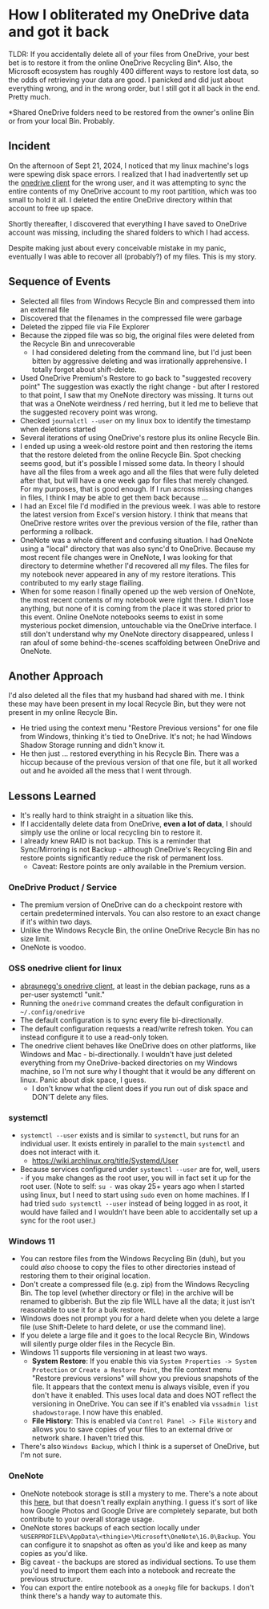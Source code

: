 # How I obliterated my OneDrive data and got it back

TLDR: If you accidentally delete all of your files from OneDrive, your best bet is to restore it from the online OneDrive Recycling Bin*. Also, the Microsoft ecosystem has roughly 400 different ways to restore lost data, so the odds of retrieving your data are good. I panicked and did just about everything wrong, and in the wrong order, but I still got it all back in the end. Pretty much.

*Shared OneDrive folders need to be restored from the owner's online Bin or from your local Bin. Probably.


## Incident
On the afternoon of Sept 21, 2024, I noticed that my linux machine's logs were spewing disk space errors. I realized that I had inadvertently set up the [onedrive client](https://github.com/abraunegg/onedrive) for the wrong user, and it was attempting to sync the entire contents of my OneDrive account to my root partition, which was too small to hold it all. I deleted the entire OneDrive directory within that account to free up space.

Shortly thereafter, I discovered that everything I have saved to OneDrive account was missing, including the shared folders to which I had access.

Despite making just about every conceivable mistake in my panic, eventually I was able to recover all (probably?) of my files. This is my story.

## Sequence of Events

* Selected all files from Windows Recycle Bin and compressed them into an external file
* Discovered that the filenames in the compressed file were garbage
* Deleted the zipped file via File Explorer
* Because the zipped file was so big, the original files were deleted from the Recycle Bin and unrecoverable
  * I had considered deleting from the command line, but I'd just been bitten by aggressive deleting and was irrationally apprehensive. I totally forgot about shift-delete.
* Used OneDrive Premium's Restore to go back to "suggested recovery point" The suggestion was exactly the right change - but after I restored to that point, I saw that my OneNote directory was missing. It turns out that was a OneNote weirdness / red herring, but it led me to believe that the suggested recovery point was wrong.
* Checked `journalctl --user` on my linux box to identify the timestamp when deletions started
* Several iterations of using OneDrive's restore plus its online Recycle Bin. 
* I ended up using a week-old restore point and then restoring the items that the restore deleted from the online Recycle Bin. Spot checking seems good, but it's possible I missed some data. In theory I should have all the files from a week ago and all the files that were fully deleted after that, but will have a one week gap for files that merely changed. For my purposes, that is good enough. If I run across missing changes in files, I think I may be able to get them back because ... 
* I had an Excel file I'd modified in the previous week. I was able to restore the latest version from Excel's version history. I think that means that OneDrive restore writes over the previous version of the file, rather than performing a rollback.
* OneNote was a whole different and confusing situation. I had OneNote using a "local" directory that was also sync'd to OneDrive. Because my most recent file changes were in OneNote, I was looking for that directory to determine whether I'd recovered all my files. The files for my notebook never appeared in any of my restore iterations. This contributed to my early stage flailing.
* When for some reason I finally opened up the web version of OneNote, the most recent contents of my notebook were right there. I didn't lose anything, but none of it is coming from the place it was stored prior to this event. Online OneNote notebooks seems to exist in some mysterious pocket dimension, untouchable via the OneDrive interface. I still don't understand why my OneNote directory disappeared, unless I ran afoul of some behind-the-scenes scaffolding between OneDrive and OneNote.

## Another Approach
I'd also deleted all the files that my husband had shared with me. I think these may have been present in my local Recycle Bin, but they were not present in my online Recycle Bin.
* He tried using the context menu "Restore Previous versions" for one file from Windows, thinking it's tied to OneDrive. It's not; he had Windows Shadow Storage running and didn't know it.
* He then just ... restored everything in his Recycle Bin. There was a hiccup because of the previous version of that one file, but it all worked out and he avoided all the mess that I went through.

## Lessons Learned
* It's really hard to think straight in a situation like this.
* If I accidentally delete data from OneDrive, **even a lot of data**, I should simply use the online or local recycling bin to restore it.
* I already knew RAID is not backup. This is a reminder that Sync/Mirroring is not Backup - although OneDrive's Recycling Bin and restore points significantly reduce the risk of permanent loss. 
  * Caveat: Restore points are only available in the Premium version.

### OneDrive Product / Service
* The premium version of OneDrive can do a checkpoint restore with certain predetermined intervals. You can also restore to an exact change if it's within two days.
* Unlike the Windows Recycle Bin, the online OneDrive Recycle Bin has no size limit.
* OneNote is voodoo.

### OSS onedrive client for linux
* [abraunegg's onedrive client](https://github.com/abraunegg/onedrive/), at least in the debian package, runs as a per-user systemctl "unit."
* Running the `onedrive` command creates the default configuration in `~/.config/onedrive`
* The default configuration is to sync every file bi-directionally.
* The default configuration requests a read/write refresh token. You can instead configure it to use a read-only token.
* The onedrive client behaves like OneDrive does on other platforms, like Windows and Mac - bi-directionally. I wouldn't have just deleted everything from my OneDrive-backed directories on my Windows machine, so I'm not sure why I thought that it would be any different on linux. Panic about disk space, I guess.
  * I don't know what the client does if you run out of disk space and DON'T delete any files.

### systemctl
* `systemctl --user` exists and is similar to `systemctl`, but runs for an individual user. It exists entirely in parallel to the main `systemctl` and does not interact with it.
  * https://wiki.archlinux.org/title/Systemd/User
* Because services configured under `systemctl --user` are for, well, users - if you make changes as the root user, you will in fact set it up for the root user. (Note to self: `su -` was okay 25+ years ago when I started using linux, but I need to start using `sudo` even on home machines. If I had tried `sudo systemctl --user` instead of being logged in as root, it would have failed and I wouldn't have been able to accidentally set up a sync for the root user.)


### Windows 11
* You can restore files from the Windows Recycling Bin (duh), but you could *also* choose to copy the files to other directories instead of restoring them to their original location.
* Don't create a compressed file (e.g. zip) from the Windows Recycling Bin. The top level (whether directory or file) in the archive will be renamed to gibberish. But the zip file WILL have all the data; it just isn't reasonable to use it for a bulk restore.
* Windows does not prompt you for a hard delete when you delete a large file (use Shift-Delete to hard delete, or use the command line).
* If you delete a large file and it goes to the local Recycle Bin, Windows will silently purge older files in the Recycle Bin.
* Windows 11 supports file versioning in at least two ways.   
  * **System Restore**: If you enable this via `System Properties -> System Protection` or `Create a Restore Point`, the file context menu "Restore previous versions" will show you previous snapshots of the file. It appears that the context menu is always visible, even if you don't have it enabled. This uses local data and does NOT reflect the versioning in OneDrive. You can see if it's enabled via `vssadmin list shadowstorage`. I now have this enabled.
  * **File History**: This is enabled via `Control Panel -> File History` and allows you to save copies of your files to an external drive or network share. I haven't tried this.
* There's also `Windows Backup`, which I think is a superset of OneDrive, but I'm not sure. 

### OneNote
* OneNote notebook storage is still a mystery to me. There's a note about this [here](https://github.com/abraunegg/onedrive/blob/master/docs/usage.md), but that doesn't really explain anything. I guess it's sort of like how Google Photos and Google Drive are completely separate, but both contribute to your overall storage usage.
* OneNote stores backups of each section locally under `%USERPROFILE%\AppData\<thingie>\Microsoft\OneNote\16.0\Backup`. You can configure it to snapshot as often as you'd like and keep as many copies as you'd like.
* Big caveat - the backups are stored as individual sections. To use them you'd need to import them each into a notebook and recreate the previous structure.
* You can export the entire notebook as a `onepkg` file for backups. I don't think there's a handy way to automate this.